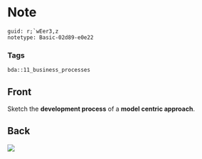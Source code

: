 # Note
```
guid: r;`wEer3,z
notetype: Basic-02d89-e0e22
```

### Tags
```
bda::11_business_processes
```

## Front
Sketch the <b>development process</b> of a <b>model centric
approach</b>.

## Back
<img src="paste-a3a0fcb983555b46402ce1f08fc70b484512ef70.jpg">

